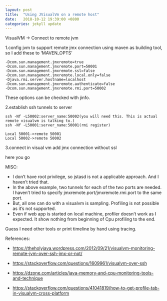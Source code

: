 ```yaml
---
layout: post
title:  "Using JVisualVm on a remote host"
date:   2018-10-12 19:39:00 +0800
categories: jekyll update
---
```

VisualVM -> Connect to remote jvm 

1.config jvm to support remote jmx connection
using maven as building tool, so I add these to ‘MAVEN_OPTS’
```
-Dcom.sun.management.jmxremote=true 
-Dcom.sun.management.jmxremote.port=50001 
-Dcom.sun.management.jmxremote.ssl=false 
-Dcom.sun.management.jmxremote.local.only=false 
-Djava.rmi.server.hostname=localhost 
-Dcom.sun.management.jmxremote.authenticate=false 
-Dcom.sun.management.jmxremote.rmi.port=50002
```
These options can be checked with jinfo.


2.establish ssh tunnels to server
```
ssh -Nf -L50002:server_name:50002(you will need this. This is actual remote visualvm is talking to.)
ssh -Nf -L50001:server_name:50001(rmi register)
```
```
Local 50001->remote 50001
Local 50002->remote 50002
```
3.connect in visual vm
add jmx connection without ssl

here you go

MISC:

* I don’t have root privilege, so jstasd is not a applicable approach. And I haven’t  tried that.
* In the above example, two tunnels for each of the two ports are needed. I haven’t tried to specify jmxremote.port/jmxremote.rmi.port to the same port. 
* But, all one can do with a visualvm is sampling. Profiling is not possible as it’s not supported.
* Even if web app is started on local machine, profiler doesn’t work as I expected. It show nothing from beginning of Cpu profiling  to the end.

Guess I need other tools or print timeline by hand using tracing.

References:
* https://theholyjava.wordpress.com/2012/09/21/visualvm-monitoring-remote-jvm-over-ssh-jmx-or-not/

* https://stackoverflow.com/questions/1609961/visualvm-over-ssh

* https://dzone.com/articles/java-memory-and-cpu-monitoring-tools-and-technique

* https://stackoverflow.com/questions/41041819/how-to-get-profile-tab-in-visualvm-cross-platform

[jekyll-docs]: http://jekyllrb.com/docs/home
[jekyll-gh]:   https://github.com/jekyll/jekyll
[jekyll-talk]: https://talk.jekyllrb.com/
